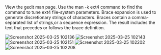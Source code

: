 View the gedit man page. Use the man -k ext4 command to find the command to tune ext4 file-system parameters. Brace expansion is used to generate discretionary strings of 
characters. Braces contain a comma-separated list of strings,or a sequence expression. The result includes the text that precedes or follows the brace definition. 

![Screenshot 2025-03-25 102136](https://github.com/user-attachments/assets/3b93a7fd-57cf-49b6-8373-b2780325ce3d)
![Screenshot 2025-03-25 102143](https://github.com/user-attachments/assets/cc7612c2-5e02-4b27-b2a8-24852817a354)
![Screenshot 2025-03-25 102151](https://github.com/user-attachments/assets/9a4f9569-db68-4443-b4ba-5436c5537296)
![Screenshot 2025-03-25 102202](https://github.com/user-attachments/assets/1268d273-01a5-4055-a22d-b92db9dd6cc0)
![Screenshot 2025-03-25 102208](https://github.com/user-attachments/assets/b887d584-6278-431a-928a-2697682995bf)
